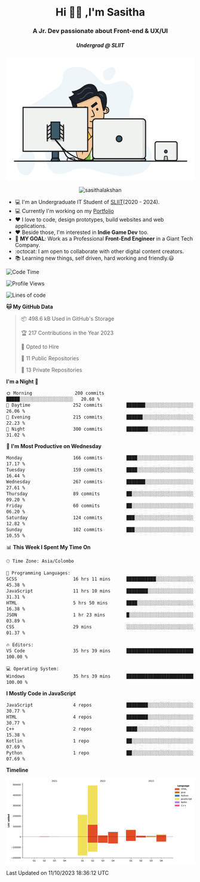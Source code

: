 
<h1 align="center">Hi 🙋‍♂️ ,I'm Sasitha</h1>
<h3 align="center">A Jr. Dev passionate about Front-end & UX/UI</h3>

<i><h5 align="center">Undergrad @ SLIIT</h5></i>

<p align="center">
  <img width="540" height="330" src="https://github.com/SasithaLakshan/SasithaLakshan/blob/main/dev.gif">
</p>
<p align="center"> <img src="https://komarev.com/ghpvc/?username=sasithalakshan&label=Profile%20views&color=0e75b6&style=flat" alt="sasithalakshan" /> </p>

- :computer: I'm an Undergraduate IT Student of [SLIIT](https://www.sliit.lk)(2020 - 2024).
- :computer: Currently I'm working on my <a href="https://SasithaLakshan.github.io" target="_blank">Portfolio</a>
- :heart: I love to code, design prototypes, build websites and web applications.
- :heart: Beside those, I'm interested in **Indie Game Dev** too.
- :electric_plug: **MY GOAL**: Work as a Professional **Front-End Engineer** in a Giant Tech Company.
- :octocat: I am open to collaborate with other digital content creators.
- :books: Learning new things, self driven, hard working and friendly.:smiley:
  
<!-- <h3 align="left">Tech Stack I'm Using</h3> -->

<!--START_SECTION:waka-->
![Code Time](http://img.shields.io/badge/Code%20Time-456%20hrs%2024%20mins-blue)

![Profile Views](http://img.shields.io/badge/Profile%20Views-0-blue)

![Lines of code](https://img.shields.io/badge/From%20Hello%20World%20I%27ve%20Written-866.0%20thousand%20lines%20of%20code-blue)

**🐱 My GitHub Data** 

> 📦 498.6 kB Used in GitHub's Storage 
 > 
> 🏆 217 Contributions in the Year 2023
 > 
> 💼 Opted to Hire
 > 
> 📜 11 Public Repositories 
 > 
> 🔑 13 Private Repositories 
 > 
**I'm a Night 🦉** 

```text
🌞 Morning                200 commits         █████░░░░░░░░░░░░░░░░░░░░   20.68 % 
🌆 Daytime                252 commits         ███████░░░░░░░░░░░░░░░░░░   26.06 % 
🌃 Evening                215 commits         ██████░░░░░░░░░░░░░░░░░░░   22.23 % 
🌙 Night                  300 commits         ████████░░░░░░░░░░░░░░░░░   31.02 % 
```
📅 **I'm Most Productive on Wednesday** 

```text
Monday                   166 commits         ████░░░░░░░░░░░░░░░░░░░░░   17.17 % 
Tuesday                  159 commits         ████░░░░░░░░░░░░░░░░░░░░░   16.44 % 
Wednesday                267 commits         ███████░░░░░░░░░░░░░░░░░░   27.61 % 
Thursday                 89 commits          ██░░░░░░░░░░░░░░░░░░░░░░░   09.20 % 
Friday                   60 commits          ██░░░░░░░░░░░░░░░░░░░░░░░   06.20 % 
Saturday                 124 commits         ███░░░░░░░░░░░░░░░░░░░░░░   12.82 % 
Sunday                   102 commits         ███░░░░░░░░░░░░░░░░░░░░░░   10.55 % 
```


📊 **This Week I Spent My Time On** 

```text
🕑︎ Time Zone: Asia/Colombo

💬 Programming Languages: 
SCSS                     16 hrs 11 mins      ███████████░░░░░░░░░░░░░░   45.38 % 
JavaScript               11 hrs 10 mins      ████████░░░░░░░░░░░░░░░░░   31.31 % 
HTML                     5 hrs 50 mins       ████░░░░░░░░░░░░░░░░░░░░░   16.38 % 
JSON                     1 hr 23 mins        █░░░░░░░░░░░░░░░░░░░░░░░░   03.89 % 
CSS                      29 mins             ░░░░░░░░░░░░░░░░░░░░░░░░░   01.37 % 

🔥 Editors: 
VS Code                  35 hrs 39 mins      █████████████████████████   100.00 % 

💻 Operating System: 
Windows                  35 hrs 39 mins      █████████████████████████   100.00 % 
```

**I Mostly Code in JavaScript** 

```text
JavaScript               4 repos             ████████░░░░░░░░░░░░░░░░░   30.77 % 
HTML                     4 repos             ████████░░░░░░░░░░░░░░░░░   30.77 % 
C++                      2 repos             ████░░░░░░░░░░░░░░░░░░░░░   15.38 % 
Kotlin                   1 repo              ██░░░░░░░░░░░░░░░░░░░░░░░   07.69 % 
Python                   1 repo              ██░░░░░░░░░░░░░░░░░░░░░░░   07.69 % 
```



**Timeline**

![Lines of Code chart](https://raw.githubusercontent.com/SasithaLakshan/SasithaLakshan/main/assets/bar_graph.png)


 Last Updated on 11/10/2023 18:36:12 UTC
<!--END_SECTION:waka-->

